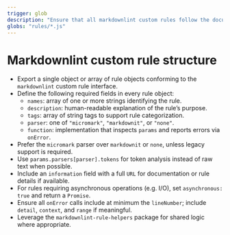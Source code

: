 ```yaml
---
trigger: glob
description: "Ensure that all markdownlint custom rules follow the documented structure and conventions."
globs: "rules/*.js"
---
```

# Markdownlint custom rule structure

- Export a single object or array of rule objects conforming to the `markdownlint` custom rule interface.
- Define the following required fields in every rule object:
  - `names`: array of one or more strings identifying the rule.
  - `description`: human-readable explanation of the rule’s purpose.
  - `tags`: array of string tags to support rule categorization.
  - `parser`: one of `"micromark"`, `"markdownit"`, or `"none"`.
  - `function`: implementation that inspects `params` and reports errors via `onError`.
- Prefer the `micromark` parser over `markdownit` or `none`, unless legacy support is required.
- Use `params.parsers[parser].tokens` for token analysis instead of raw text when possible.
- Include an `information` field with a full `URL` for documentation or rule details if available.
- For rules requiring asynchronous operations (e.g. I/O), set `asynchronous: true` and return a `Promise`.
- Ensure all `onError` calls include at minimum the `lineNumber`; include `detail`, `context`, and `range` if meaningful.
- Leverage the `markdownlint-rule-helpers` package for shared logic where appropriate.

